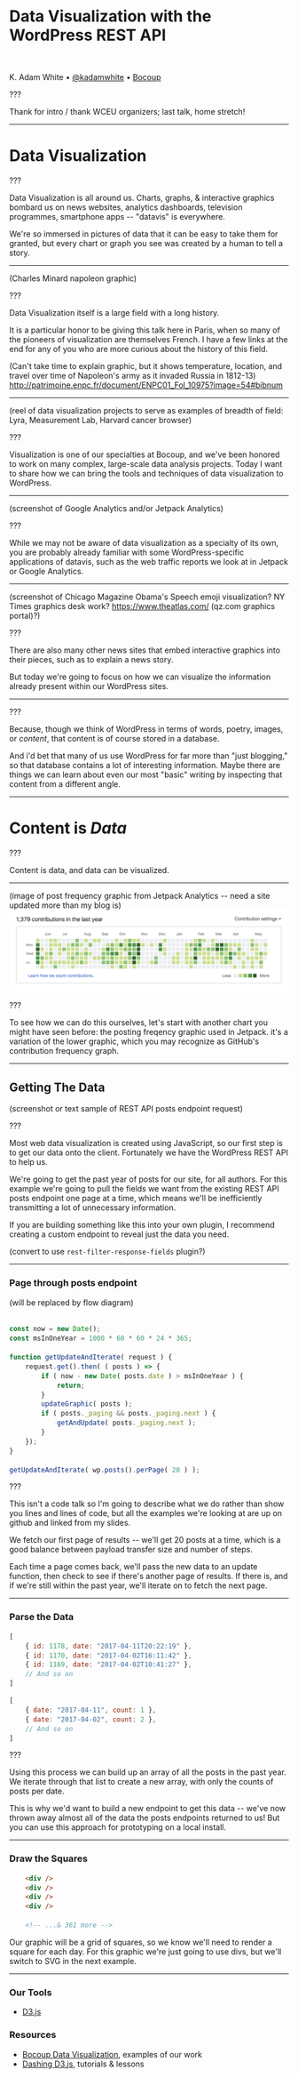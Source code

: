 <!-- .slide: class="center" -->

# Data Visualization with the WordPress REST API

<br>

K. Adam White &bull; [@kadamwhite](https://twitter.com/kadamwhite) &bull; [Bocoup](https://bocoup.com)

???

Thank for intro / thank WCEU organizers; last talk, home stretch!

---
<!-- .slide: class="center" -->

# Data Visualization

???

Data Visualization is all around us. Charts, graphs, & interactive graphics bombard us on news websites, analytics dashboards, television programmes, smartphone apps -- "datavis" is everywhere.

We're so immersed in pictures of data that it can be easy to take them for granted, but every chart or graph you see was created by a human to tell a story.

---

(Charles Minard napoleon graphic)

???

Data Visualization itself is a large field with a long history.

It is a particular honor to be giving this talk here in Paris, when so many of the pioneers of visualization are themselves French. I have a few links at the end for any of you who are more curious about the history of this field.

(Can't take time to explain graphic, but it shows temperature, location, and travel over time of Napoleon's army as it invaded Russia in 1812-13) http://patrimoine.enpc.fr/document/ENPC01_Fol_10975?image=54#bibnum

---

(reel of data visualization projects to serve as examples of breadth of field: Lyra, Measurement Lab, Harvard cancer browser)

???

Visualization is one of our specialties at Bocoup, and we've been honored to work on many complex, large-scale data analysis projects. Today I want to share how we can bring the tools and techniques of data visualization to WordPress.

---
(screenshot of Google Analytics and/or Jetpack Analytics)

???

While we may not be aware of data visualization as a specialty of its own, you are probably already familiar with some WordPress-specific applications of datavis, such as the web traffic reports we look at in Jetpack or Google Analytics.

---
(screenshot of Chicago Magazine Obama's Speech emoji visualization? NY Times graphics desk work? https://www.theatlas.com/ (qz.com graphics portal)?)

???

There are also many other news sites that embed interactive graphics into their pieces, such as to explain a news story.

But today we're going to focus on how we can visualize the information already present within our WordPress sites.

---
<!-- .slide: data-background="url('../../2016/wp-as-data-csvconf/images/wp_posts-columns.png')" data-state="solid-bg" -->

???

Because, though we think of WordPress in terms of words, poetry, images, or _content_, that content is of course stored in a database.

And i'd bet that many of us use WordPress for far more than "just blogging," so that database contains a lot of interesting information. Maybe there are things we can learn about even our most "basic" writing by inspecting that content from a different angle.

---
<!-- .slide: class="center" -->

# Content is _Data_

???

Content is data, and data can be visualized.

---

(image of post frequency graphic from Jetpack Analytics -- need a site updated more than my blog is)
![GitHub Contribution Frequency Graph](./images/github-contributions-graph.png)

???

To see how we can do this ourselves, let's start with another chart you might have seen before: the posting freqency graphic used in Jetpack. it's a variation of the lower graphic, which you may recognize as GitHub's contribution frequency graph.

---

## Getting The Data

(screenshot or text sample of REST API posts endpoint request)

???

Most web data visualization is created using JavaScript, so our first step is to get our data onto the client. Fortunately we have the WordPress REST API to help us.

We're going to get the past year of posts for our site, for all authors. For this example we're going to pull the fields we want from the existing REST API posts endpoint one page at a time, which means we'll be inefficiently transmitting a lot of unnecessary information.

If you are building something like this into your own plugin, I recommend creating a custom endpoint to reveal just the data you need.

(convert to use `rest-filter-response-fields` plugin?)

---

### Page through posts endpoint

(will be replaced by flow diagram)
```js

const now = new Date();
const msInOneYear = 1000 * 60 * 60 * 24 * 365;

function getUpdateAndIterate( request ) {
    request.get().then( ( posts ) => {
        if ( now - new Date( posts.date ) > msInOneYear ) {
            return;
        }
        updateGraphic( posts );
        if ( posts._paging && posts._paging.next ) {
            getAndUpdate( posts._paging.next );
        }
    });
}

getUpdateAndIterate( wp.posts().perPage( 20 ) );
```
<!-- .element class="stretch" -->

???

This isn't a code talk so I'm going to describe what we do rather than show you lines and lines of code, but all the examples we're looking at are up on github and linked from my slides.

We fetch our first page of results -- we'll get 20 posts at a time, which is a good balance between payload transfer size and number of steps.

Each time a page comes back, we'll pass the new data to an update function, then check to see if there's another page of results. If there is, and if we're still within the past year, we'll iterate on to fetch the next page.

---

### Parse the Data

```js
[
    { id: 1178, date: "2017-04-11T20:22:19" },
    { id: 1170, date: "2017-04-02T16:11:42" },
    { id: 1169, date: "2017-04-02T10:41:27" },
    // And so on
]
```
```js
[
    { date: "2017-04-11", count: 1 },
    { date: "2017-04-02", count: 2 },
    // And so on
]
```

???

Using this process we can build up an array of all the posts in the past year. We iterate through that list to create a new array, with only the counts of posts per date.

This is why we'd want to build a new endpoint to get this data -- we've now thrown away almost all of the data the posts endpoints returned to us! But you can use this approach for prototyping on a local install.

---

### Draw the Squares

```html
    <div />
    <div />
    <div />
    <div />

    <!-- ...& 361 more -->
```
Our graphic will be a grid of squares, so we know we'll need to render a square for each day. For this graphic we're just going to use divs, but we'll switch to SVG in the next example.

---

### Our Tools

- [D3.js](https://d3js.org/)

### Resources

- [Bocoup Data Visualization](https://bocoup.com/services/datavis), examples of our work
- [Dashing D3.js](https://www.dashingd3js.com/), tutorials & lessons